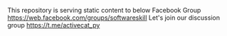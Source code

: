 This repository is serving static content to below Facebook Group https://web.facebook.com/groups/softwareskill
Let's join our discussion group https://t.me/activecat_py 
